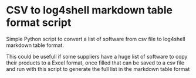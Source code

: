 # CSV to log4shell markdown table format script
Simple Python script to convert a list of software from csv file to log4shell markdown table format.

This could be usefull if some suppliers have a huge list of software to copy their products to a Excel format, once filled that can be saved to a csv file and run with this script to generate the full list in the markdown table format
